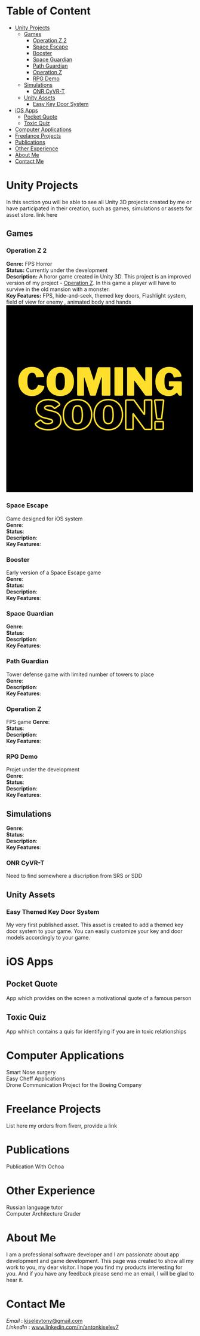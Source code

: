# Table of Content
 - [Unity Projects](#unity-projects)  
   - [Games](#games)  
      - [Operation Z 2](#operation-z-2)  
      - [Space Escape](#space-escape)  
      - [Booster](#booster) 
      - [Space Guardian](#space-guardian)  
      - [Path Guardian](#path-guardian)
      - [Operation Z](#operation-z)  
      - [RPG Demo](#rpg-demo)
   - [Simulations](#simulations)  
      - [ONR CyVR-T](#onr-cyvr-t)  
   - [Unity Assets](#unity-assets)
      - [Easy Key Door System](#easy-themed-key-door-system)
 - [iOS Apps](#ios-apps) 
      - [Pocket Quote](#pocket-quote)
      - [Toxic Quiz](#toxic-quiz)
 - [Computer Applications](#computer-applications)
 - [Freelance Projects](#freelance-projects)
 - [Publications](#publications)
 - [Other Experience](#other-experience)
 - [About Me](#about-me)  
 - [Contact Me](#contact-me)  


# **Unity Projects**
In this section you will be able to see all Unity 3D projects created by me or have participated in their creation, such as games, simulations or assets for asset store. link here 

## Games
### Operation Z 2
**Genre:** FPS Horror  
**Status:** Currently under the development  
**Description:** A horor game created in Unity 3D. This project is an improved version of my project - [Operation Z](#operation-z). In this game a player will have to survive in the old mansion with a monster.  
**Key Features:** FPS, hide-and-seek, themed key doors, Flashlight system, field of view for enemy , animated body and hands  
![coming soon](images/comingSoon.png)


### Space Escape
Game designed for iOS system  
**Genre**:  
**Status**:  
**Description**:  
**Key Features**:  

### Booster
Early version of a Space Escape game  
**Genre**:  
**Status**:  
**Description**:  
**Key Features**:    

### Space Guardian
**Genre**:  
**Status**:  
**Description**:  
**Key Features**:  

### Path Guardian
Tower defense game with limited number of towers to place  
**Genre**:  
**Description**:  
**Key Features**:   

### Operation Z
FPS game 
**Genre**:  
**Status**:  
**Description**:  
**Key Features**:  

### RPG Demo  
Projet under the development  
**Genre**:  
**Status**:  
**Description**:  
**Key Features**:  

## Simulations
**Genre**:  
**Status**:  
**Description**:  
**Key Features**:  

### ONR CyVR-T
Need to find somewhere a discription from SRS or SDD  

## Unity Assets

### Easy Themed Key Door System
My very first published asset. This asset is created to add a themed key door system to your game. You can easily customize your key and door models accordingly to your game. 

# **iOS Apps**

## Pocket Quote
App which provides on the screen a motivational quote of a famous person

## Toxic Quiz
App whhich contains a quis for identifying if you are in toxic relationships

# **Computer Applications**
Smart Nose surgery  
Easy Cheff Applications  
Drone Communication Project for the Boeing Company  

# **Freelance Projects**
List here my orders from fiverr, provide a link

# **Publications**
Publication With Ochoa

# **Other Experience**

Russian language tutor  
Computer Architecture Grader  

# About Me
I am a professional software developer and I am passionate about app development and game development. This page was created to show all my work to you, my dear visitor.
I hope you find my products interesting for you. And if you have any feedback please send me an email, I will be glad to hear it.

# Contact Me
_Email_ : kiselevtony@gmail.com  
_LinkedIn_ : www.linkedin.com/in/antonkiselev7
